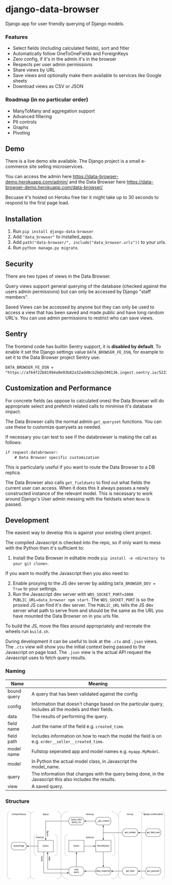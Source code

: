 # django-data-browser

Django app for user friendly querying of Django models.

### Features

-   Select fields (including calculated fields), sort and fitler
-   Automatically follow OneToOneFields and ForeignKeys
-   Zero config, if it's in the admin it's in the browser
-   Respects per user admin permissions
-   Share views by URL
-   Save views and optionally make them available to services like Google sheets
-   Download views as CSV or JSON

### Roadmap (in no particular order)

-   ManyToMany and aggregation support
-   Advanced filtering
-   PII controls
-   Graphs
-   Pivoting

## Demo

There is a live demo site available. The Django project is a small e-commerce site selling microservices.

You can access the admin here https://data-browser-demo.herokuapp.com/admin/ and the Data Browser here https://data-browser-demo.herokuapp.com/data-browser/

Becuase it's hosted on Heroku free tier it might take up to 30 seconds to respond to the first page load.

## Installation

1. Run `pip install django-data-browser`
1. Add `"data_browser"` to installed_apps.
1. Add `path("data-browser/", include("data_browser.urls"))` to your urls.
1. Run `python manage.py migrate`.

## Security

There are two types of views in the Data Browser.

Query views support general querying of the database (checked against the users admin permissions) but can only be accessed by Django "staff members".

Saved Views can be accessed by anyone but they can only be used to access a view that has been saved and made public and have long random URL's. You can use admin permissions to restrict who can save views.

## Sentry

The frontend code has builtin Sentry support, it is **disabled by default**. To enable it set the Django settings value `DATA_BROWSER_FE_DSN`, for example to set it to the Data Browser project Sentry use:

```
DATA_BROWSER_FE_DSN = "https://af64f22b81994a0e93b82a32add8cb2b@o390136.ingest.sentry.io/5231151"
```

## Customization and Performance

For concrete fields (as oppose to calculated ones) the Data Browser will do appropriate select and prefetch related calls to minimise it's database impact.

The Data Browser calls the normal admin `get_queryset` functions. You can use these to customize querysets as needed.

If necessary you can test to see if the databrowser is making the call as follows:

```
if request.databrowser:
	# Data Browser specific customization
```

This is particularly useful if you want to route the Data Browser to a DB replica.

The Data Browser also calls `get_fieldsets` to find out what fields the current user can access. When it does this it always passes a newly constructed instance of the relevant model. This is necessary to work around Django's User admin messing with the fieldsets when `None` is passed.

## Development

The easiest way to develop this is against your existing client project.

The compiled Javascript is checked into the repo, so if only want to mess with the Python then it's sufficient to:

1. Install the Data Browser in editable mode `pip install -e <directory to your git clone>`.

If you want to modify the Javascript then you also need to:

2. Enable proxying to the JS dev server by adding `DATA_BROWSER_DEV = True` to your settings.
3. Run the Javascript dev server with `WDS_SOCKET_PORT=3000 PUBLIC_URL=data_browser npm start`.
   The `WDS_SOCKET_PORT` is so the proxied JS can find it's dev server.
   The `PUBLIC_URL` tells the JS dev server what path to serve from and should be the same as the URL you have mounted the Data Browser on in you urls file.

To build the JS, move the files around appropriately and recreate the wheels run `build.sh`.

During development it can be useful to look at the `.ctx` and `.json` views. The `.ctx` view will show you the initial context being passed to the Javascript on page load. The `.json` view is the actual API request the Javascript uses to fetch query results.

### Naming

| Name        | Meaning                                                                                                   |
| ----------- | --------------------------------------------------------------------------------------------------------- |
| bound query | A query that has been validated against the config                                                        |
| config      | Information that doesn't change based on the particular query, includes all the models and their fields.  |
| data        | The results of performing the query.                                                                      |
| field name  | Just the name of the field e.g. `created_time`.                                                           |
| field path  | Includes information on how to reach the model the field is on e.g. `order__seller__created_time`.        |
| model name  | Fullstop seperated app and model names e.g. `myapp.MyModel`.                                              |
| model       | In Python the actual model class, in Javascript the model_name.                                           |
| query       | The information that changes with the query being done, in the Javascript this also includes the results. |
| view        | A saved query.                                                                                            |

### Structure

![structure](structure.svg)
